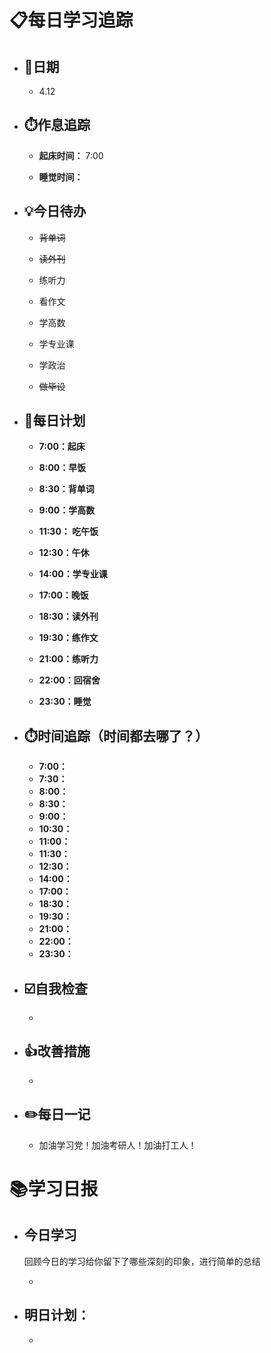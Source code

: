 # 📋每日学习追踪

- ## 📆日期

  - 4.12

- ## ⏱️作息追踪

  - **起床时间：** 7:00

  - **睡觉时间：**

- ## 💡今日待办

  - ~~背单词~~

  - ~~读外刊~~

  - 练听力

  - 看作文

  - 学高数

  - 学专业课

  - 学政治

  - ~~做毕设~~

- ## 📝每日计划

  - **7:00：起床**

  - **8:00：早饭**

  - **8:30：背单词**

  - **9:00：学高数**

  - **11:30： 吃午饭**

  - **12:30：午休**

  - **14:00：学专业课**

  - **17:00：晚饭**

  - **18:30：读外刊**

  - **19:30：练作文**

  - **21:00：练听力**

  - **22:00：回宿舍**

  - **23:30：睡觉**

- ## ⏱️时间追踪（时间都去哪了？）

  - **7:00：**
  - **7:30：** 
  - **8:00：** 
  - **8:30：**
  - **9:00：** 
  - **10:30：** 
  - **11:00：** 
  - **11:30：** 
  - **12:30：**
  - **14:00：**
  - **17:00：**
  - **18:30：**
  - **19:30：**
  - **21:00：**
  - **22:00：**
  - **23:30：**

- ## ☑️自我检查

  - 

- ## 👍改善措施

  - 

- ## ✏️每日一记

  - 加油学习党！加油考研人！加油打工人！

# 📚学习日报

- ## 今日学习

  回顾今日的学习给你留下了哪些深刻的印象，进行简单的总结

  - 

- ## 明日计划：
  
  - 